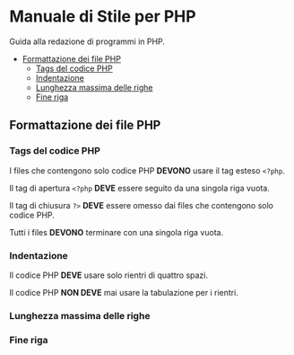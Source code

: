 # Manuale di Stile per PHP
Guida alla redazione di programmi in PHP.

* [Formattazione dei file PHP](#formattazione-dei-file-php)
  * [Tags del codice PHP](#tags-del-codice-php)
  * [Indentazione](#indentazione)
  * [Lunghezza massima delle righe](#lunghezza-massima-delle-righe) 
  * [Fine riga](#fine-riga) 
  
  
  
## Formattazione dei file PHP
### Tags del codice PHP
I files che contengono solo codice PHP **DEVONO** usare il tag esteso `<?php`.

Il tag di apertura `<?php` **DEVE** essere seguito da una singola riga vuota.

Il tag di chiusura `?>` **DEVE** essere omesso dai files che contengono solo codice PHP.

Tutti i files **DEVONO** terminare con una singola riga vuota.

### Indentazione
Il codice PHP **DEVE** usare solo rientri di quattro spazi.

Il codice PHP **NON DEVE** mai usare la tabulazione per i rientri.


### Lunghezza massima delle righe


### Fine riga

